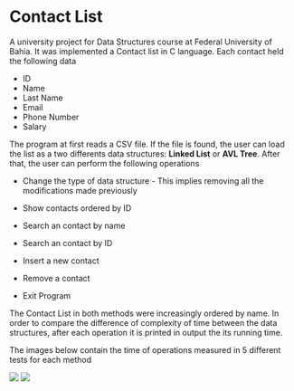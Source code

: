 # Contact List
A university project for Data Structures course at Federal University of Bahia.
It was implemented a Contact list in C language. Each contact held the following data

* ID
* Name
* Last Name
* Email
* Phone Number
* Salary

The program at first reads a CSV file. If the file is found, the user can load the list as a two differents data structures: **Linked List** or **AVL Tree**.
After that, the user can perform the following operations

* Change the type of data structure - This implies removing all the modifications made previously

* Show contacts ordered by ID

* Search an contact by name

* Search an contact by ID

* Insert a new contact

* Remove a contact

* Exit Program

The Contact List in both methods were increasingly ordered by name. In order to compare the difference of complexity of time between the data structures, after each operation it is printed in output the its running time.

The images below contain the time of operations measured in 5 different tests for each method

![](https://github.com/bfs07/Contact-List/blob/master/OperationsInLinkedList.png)
![](https://github.com/bfs07/Contact-List/blob/master/OperationsInAVLTree.png)
